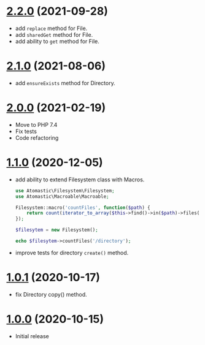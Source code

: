 <a name="2.2.0"></a>
# [2.2.0](https://github.com/atomastic/filesystem) (2021-09-28)
* add `replace` method for File.
* add `sharedGet` method for File.
* add ability to `get` method for File.

<a name="2.1.0"></a>
# [2.1.0](https://github.com/atomastic/filesystem) (2021-08-06)
* add `ensureExists` method for Directory.

<a name="2.0.0"></a>
# [2.0.0](https://github.com/atomastic/filesystem) (2021-02-19)
* Move to PHP 7.4
* Fix tests
* Code refactoring

<a name="1.1.0"></a>
# [1.1.0](https://github.com/atomastic/filesystem) (2020-12-05)
* add ability to extend Filesystem class with Macros.

    ```php
    use Atomastic\Filesystem\Filesystem;
    use Atomastic\Macroable\Macroable;

    Filesystem::macro('countFiles', function($path) {
        return count(iterator_to_array($this->find()->in($path)->files(), false));
    });

    $filesytem = new Filesystem();

    echo $filesytem->countFiles('/directory');
    ```
* improve tests for directory `create()` method.

<a name="1.0.1"></a>
# [1.0.1](https://github.com/atomastic/filesystem) (2020-10-17)
* fix Directory copy() method.

<a name="1.0.0"></a>
# [1.0.0](https://github.com/atomastic/filesystem) (2020-10-15)
* Initial release
